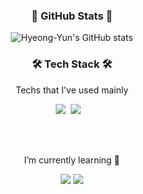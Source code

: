 
<div align="center">
 
<h3 align="center"> 🌿 GitHub Stats 🌿 </h3>
  
![Hyeong-Yun's GitHub stats](https://github-readme-stats.vercel.app/api?username=Hyeong-Yun&show_icons=true&theme=vue)
</div>

<h3 align="center">🛠 Tech Stack 🛠</h3>

<p align="center"> Techs that I've used mainly </p>

<p align="center">
 <img src="https://img.shields.io/badge/Python-3766AB?style=flat-square&logo=Python&logoColor=white"/></a>&nbsp 
 <img src="https://img.shields.io/badge/-HTML-red?style=flat-square&logo=HTML&logoColor=white"/></a>&nbsp 
 <img src="https://img.shields.io/badge/TypeScript-3178C6?style=flat&logo=TypeScript&logoColor=white"/>
</p>
<br><br>

<p align="center"> I’m currently learning 🌱</p>
<p align="center">
<img src="https://img.shields.io/badge/C-A8B9CC?style=flat-square&logo=C&logoColor=white"/></a> 
<img src="https://img.shields.io/badge/Python-3776AB?style=flat-square&logo=Python&logoColor=white"/></a> 
</p>
<br><br>
<!--
**hye0e/hye0e** is a ✨ _special_ ✨ repository because its `README.md` (this file) appears on your GitHub profile.

Here are some ideas to get you started:

Commit changes
- 🌱 I’m currently learning Python
- 📫 How to reach me: nanda5050@naver.com
-->
